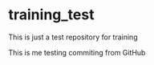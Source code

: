 # training_test
This is just a test repository for training

This is me testing commiting from GitHub
